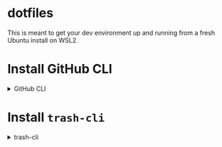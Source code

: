 # dotfiles

This is meant to get your dev environment up and running from a fresh Ubuntu install on WSL2.

# Install GitHub CLI

<details>
  <summary>GitHub CLI</summary>
  
  `sudo apt install gh`
  
  `gh auth login`
  - select 'GitHub.com'
  - select HTTPS
  - Yes to authenticate with GitHub credentials
  - Log in with a web browser
</details>


# Install `trash-cli`

<details>
  <summary>trash-cli</summary>
  
  `sudo apt install trash-cli`
  
  Note that there are several aliases for this tool in the `.zshrc` file
</details>
